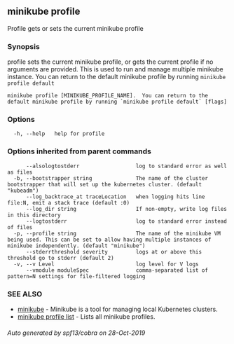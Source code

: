 ## minikube profile

Profile gets or sets the current minikube profile

### Synopsis

profile sets the current minikube profile, or gets the current profile if no arguments are provided.  This is used to run and manage multiple minikube instance.  You can return to the default minikube profile by running `minikube profile default`

```
minikube profile [MINIKUBE_PROFILE_NAME].  You can return to the default minikube profile by running `minikube profile default` [flags]
```

### Options

```
  -h, --help   help for profile
```

### Options inherited from parent commands

```
      --alsologtostderr                  log to standard error as well as files
  -b, --bootstrapper string              The name of the cluster bootstrapper that will set up the kubernetes cluster. (default "kubeadm")
      --log_backtrace_at traceLocation   when logging hits line file:N, emit a stack trace (default :0)
      --log_dir string                   If non-empty, write log files in this directory
      --logtostderr                      log to standard error instead of files
  -p, --profile string                   The name of the minikube VM being used. This can be set to allow having multiple instances of minikube independently. (default "minikube")
      --stderrthreshold severity         logs at or above this threshold go to stderr (default 2)
  -v, --v Level                          log level for V logs
      --vmodule moduleSpec               comma-separated list of pattern=N settings for file-filtered logging
```

### SEE ALSO

* [minikube](minikube.md)	 - Minikube is a tool for managing local Kubernetes clusters.
* [minikube profile list](minikube_profile_list.md)	 - Lists all minikube profiles.

###### Auto generated by spf13/cobra on 28-Oct-2019
